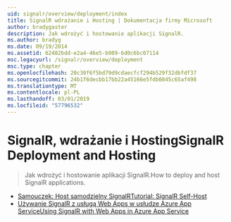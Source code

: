 ```yaml
---
uid: signalr/overview/deployment/index
title: SignalR wdrażanie i Hosting | Dokumentacja firmy Microsoft
author: bradygaster
description: Jak wdrożyć i hostowanie aplikacji SignalR.
ms.author: bradyg
ms.date: 09/19/2014
ms.assetid: 62482bdd-e2a4-46e5-b909-6d0c6bc07114
msc.legacyurl: /signalr/overview/deployment
msc.type: chapter
ms.openlocfilehash: 20c30f6f5bd79d9cdaecfcf294b529f32dbfdf37
ms.sourcegitcommit: 24b1f6decbb17bb22a45166e5fdb0845c65af498
ms.translationtype: MT
ms.contentlocale: pl-PL
ms.lasthandoff: 03/01/2019
ms.locfileid: "57796532"
---
```

<a name="signalr-deployment-and-hosting"></a><span data-ttu-id="680ba-103">SignalR, wdrażanie i Hosting</span><span class="sxs-lookup"><span data-stu-id="680ba-103">SignalR Deployment and Hosting</span></span>
====================
> <span data-ttu-id="680ba-104">Jak wdrożyć i hostowanie aplikacji SignalR.</span><span class="sxs-lookup"><span data-stu-id="680ba-104">How to deploy and host SignalR applications.</span></span>


- [<span data-ttu-id="680ba-105">Samouczek: Host samodzielny SignalR</span><span class="sxs-lookup"><span data-stu-id="680ba-105">Tutorial: SignalR Self-Host</span></span>](tutorial-signalr-self-host.md)
- [<span data-ttu-id="680ba-106">Używanie SignalR z usługą Web Apps w usłudze Azure App Service</span><span class="sxs-lookup"><span data-stu-id="680ba-106">Using SignalR with Web Apps in Azure App Service</span></span>](using-signalr-with-azure-web-sites.md)
